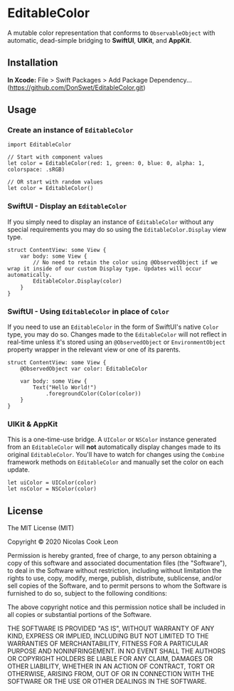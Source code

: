# EditableColor

A mutable color representation that conforms to `ObservableObject` with automatic, dead-simple bridging to **SwiftUI**, **UIKit**, and **AppKit**.

## Installation

**In Xcode:**
File > Swift Packages > Add Package Dependency... (https://github.com/DonSwet/EditableColor.git)

## Usage

### Create an instance of `EditableColor`

	import EditableColor
	
	// Start with component values
	let color = EditableColor(red: 1, green: 0, blue: 0, alpha: 1, colorspace: .sRGB)
	
	// OR start with random values
	let color = EditableColor()

### SwiftUI - Display an `EditableColor`

If you simply need to display an instance of `EditableColor` without any special requirements you may do so using the `EditableColor.Display` view type.

	struct ContentView: some View {
		var body: some View {
			// No need to retain the color using @ObservedObject if we wrap it inside of our custom Display type. Updates will occur automatically.
			EditableColor.Display(color)
		}
	}

### SwiftUI - Using `EditableColor` in place of `Color`

If you need to use an `EditableColor` in the form of SwiftUI's native `Color` type, you may do so. Changes made to the `EditableColor` will not reflect in real-time unless it's stored using an `@ObservedObject` or `EnvironmentObject` property wrapper in the relevant view or one of its parents.

	struct ContentView: some View {
		@ObservedObject var color: EditableColor
	
		var body: some View {
			Text("Hello World!")
				.foregroundColor(Color(color))
		}
	}

### UIKit & AppKit

This is a one-time-use bridge. A `UIColor` or `NSColor` instance generated from an `EditableColor` will **not** automatically display changes made to its original `EditableColor`. You'll have to watch for changes using the `Combine` framework methods on `EditableColor` and manually set the color on each update.

	let uiColor = UIColor(color)
	let nsColor = NSColor(color)

## License

The MIT License (MIT)

Copyright © 2020 Nicolas Cook Leon

Permission is hereby granted, free of charge, to any person obtaining a copy of this software and associated documentation files (the "Software"), to deal in the Software without restriction, including without limitation the rights to use, copy, modify, merge, publish, distribute, sublicense, and/or sell copies of the Software, and to permit persons to whom the Software is furnished to do so, subject to the following conditions:

The above copyright notice and this permission notice shall be included in all copies or substantial portions of the Software.

THE SOFTWARE IS PROVIDED "AS IS", WITHOUT WARRANTY OF ANY KIND, EXPRESS OR IMPLIED, INCLUDING BUT NOT LIMITED TO THE WARRANTIES OF MERCHANTABILITY, FITNESS FOR A PARTICULAR PURPOSE AND NONINFRINGEMENT. IN NO EVENT SHALL THE AUTHORS OR COPYRIGHT HOLDERS BE LIABLE FOR ANY CLAIM, DAMAGES OR OTHER LIABILITY, WHETHER IN AN ACTION OF CONTRACT, TORT OR OTHERWISE, ARISING FROM, OUT OF OR IN CONNECTION WITH THE SOFTWARE OR THE USE OR OTHER DEALINGS IN THE SOFTWARE.
